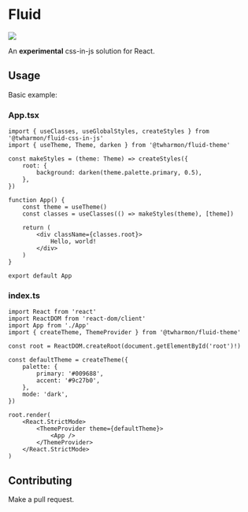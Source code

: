 # Fluid

![](https://github.com/twharmon/fluid/workflows/Test/badge.svg)

An __experimental__ css-in-js solution for React.

## Usage
Basic example:

### App.tsx

```tsx
import { useClasses, useGlobalStyles, createStyles } from '@twharmon/fluid-css-in-js'
import { useTheme, Theme, darken } from '@twharmon/fluid-theme'

const makeStyles = (theme: Theme) => createStyles({
    root: {
        background: darken(theme.palette.primary, 0.5),
    },
})

function App() {
    const theme = useTheme()
    const classes = useClasses(() => makeStyles(theme), [theme])

    return (
        <div className={classes.root}>
            Hello, world!
        </div>
    )
}

export default App
```

### index.ts

```tsx
import React from 'react'
import ReactDOM from 'react-dom/client'
import App from './App'
import { createTheme, ThemeProvider } from '@twharmon/fluid-theme'

const root = ReactDOM.createRoot(document.getElementById('root')!)

const defaultTheme = createTheme({
    palette: {
        primary: '#009688',
        accent: '#9c27b0',
    },
    mode: 'dark',
})

root.render(
    <React.StrictMode>
        <ThemeProvider theme={defaultTheme}>
            <App />
        </ThemeProvider>
    </React.StrictMode>
)
```

## Contributing

Make a pull request.
